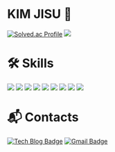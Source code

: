 # KIM JISU 🏃


[![Solved.ac Profile](http://mazassumnida.wtf/api/v2/generate_badge?boj=jisu0311)](https://solved.ac/jisu0311/)
 <img src="http://mazandi.herokuapp.com/api?handle=jisu0311&theme=warm"/>
 <br>


# 🛠 Skills
<img src="https://img.shields.io/badge/java-007396?style=for-the-badge&logo=openjdk&logoColor=white"> 
<img src="https://img.shields.io/badge/mysql-4479A1?style=for-the-badge&logo=mysql&logoColor=white"> 
<img src="https://img.shields.io/badge/mariaDB-003545?style=for-the-badge&logo=mariaDB&logoColor=white"> 
<img src="https://img.shields.io/badge/firebase-FFCA28?style=for-the-badge&logo=firebase&logoColor=white">
<img src="https://img.shields.io/badge/Android%20Studio-34A853?style=for-the-badge&logo=Android Studio&logoColor=white"> 
<img src="https://img.shields.io/badge/spring-6DB33F?style=for-the-badge&logo=spring&logoColor=white"> 
<img src="https://img.shields.io/badge/amazon%20s3-232F3E?style=for-the-badge&logo=amazons3&logoColor=white"> 
<img src="https://img.shields.io/badge/Git-F05032?style=for-the-badge&logo=Git&logoColor=white"> 
<img src="https://img.shields.io/badge/GitHub-181717?style=for-the-badge&logo=github&logoColor=white"> 
	

# :mailbox_with_mail: Contacts
[![Tech Blog Badge](http://img.shields.io/badge/-Tech%20blog-FF6000?style=flat-square&logo=tistory&link=https://developerjisu.tistory.com/)](https://developerjisu.tistory.com/)
[![Gmail Badge](https://img.shields.io/badge/Naver%20mail-65C179?style=flat-square&logo=Gmail&logoColor=white&link=mailto:comjisu0311@naver.com)](mailto:comjisu0311@naver.com)

<!--
**jisu-0305/jisu-0305** is a ✨ _special_ ✨ repository because its `README.md` (this file) appears on your GitHub profile.

Here are some ideas to get you started:



- 🔭 I’m currently working on ...
- 🌱 I’m currently learning ...
- 👯 I’m looking to collaborate on ...
- 🤔 I’m looking for help with ...
- 💬 Ask me about ...
- 📫 How to reach me: ...
- 😄 Pronouns: ...
- ⚡ Fun fact: ...
-->

